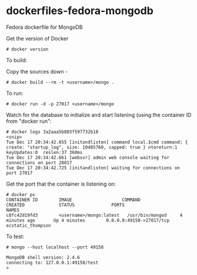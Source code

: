 dockerfiles-fedora-mongodb
========================

Fedora dockerfile for MongoDB

Get the version of Docker

    # docker version

To build:

Copy the sources down -

    # docker build --rm -t <username>/mongo .

To run:

    # docker run -d -p 27017 <username>/mongo

Watch for the database to initialize and start listening (using the container ID from "docker run":

```
# docker logs 3a2aaa5b803f597732b18
<snip>
Tue Dec 17 20:34:42.655 [initandlisten] command local.$cmd command: { create: "startup_log", size: 10485760, capped: true } ntoreturn:1 keyUpdates:0  reslen:37 360ms
Tue Dec 17 20:34:42.661 [websvr] admin web console waiting for connections on port 28017
Tue Dec 17 20:34:42.725 [initandlisten] waiting for connections on port 27017
```

Get the port that the container is listening on:

```
# docker ps
CONTAINER ID        IMAGE                   COMMAND             CREATED             STATUS              PORTS                      NAMES
c8fc42d19fd3        <username>/mongo:latest   /usr/bin/mongod     4 minutes ago       Up 4 minutes        0.0.0.0:49158->27017/tcp   ecstatic_thompson   
```

To test:

```
# mongo --host localhost --port 49158

MongoDB shell version: 2.4.6
connecting to: 127.0.0.1:49158/test
> 
```


